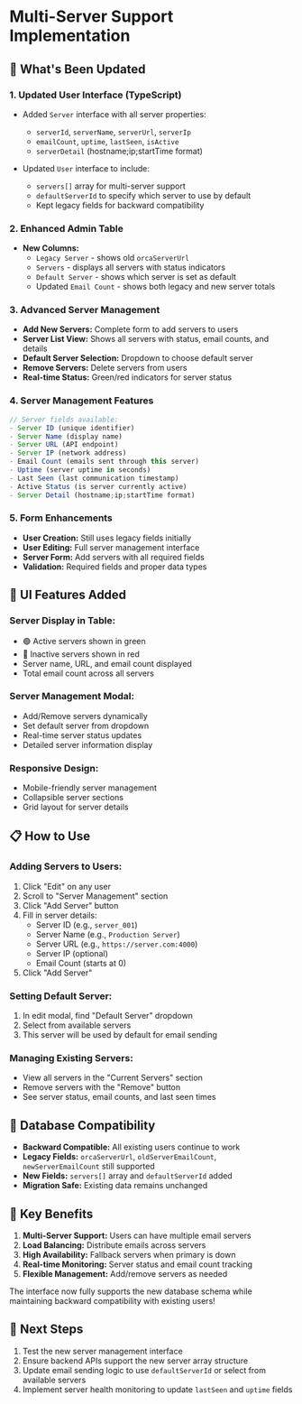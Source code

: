 # Multi-Server Support Implementation

## 🚀 What's Been Updated

### 1. **Updated User Interface (TypeScript)**
- Added `Server` interface with all server properties:
  - `serverId`, `serverName`, `serverUrl`, `serverIp`
  - `emailCount`, `uptime`, `lastSeen`, `isActive`
  - `serverDetail` (hostname;ip;startTime format)

- Updated `User` interface to include:
  - `servers[]` array for multi-server support
  - `defaultServerId` to specify which server to use by default
  - Kept legacy fields for backward compatibility

### 2. **Enhanced Admin Table**
- **New Columns:**
  - `Legacy Server` - shows old `orcaServerUrl`
  - `Servers` - displays all servers with status indicators
  - `Default Server` - shows which server is set as default
  - Updated `Email Count` - shows both legacy and new server totals

### 3. **Advanced Server Management**
- **Add New Servers:** Complete form to add servers to users
- **Server List View:** Shows all servers with status, email counts, and details
- **Default Server Selection:** Dropdown to choose default server
- **Remove Servers:** Delete servers from users
- **Real-time Status:** Green/red indicators for server status

### 4. **Server Management Features**
```typescript
// Server fields available:
- Server ID (unique identifier)
- Server Name (display name)
- Server URL (API endpoint)  
- Server IP (network address)
- Email Count (emails sent through this server)
- Uptime (server uptime in seconds)
- Last Seen (last communication timestamp)
- Active Status (is server currently active)
- Server Detail (hostname;ip;startTime format)
```

### 5. **Form Enhancements**
- **User Creation:** Still uses legacy fields initially
- **User Editing:** Full server management interface
- **Server Form:** Add servers with all required fields
- **Validation:** Required fields and proper data types

## 🎨 **UI Features Added**

### **Server Display in Table:**
- 🟢 Active servers shown in green
- 🔴 Inactive servers shown in red
- Server name, URL, and email count displayed
- Total email count across all servers

### **Server Management Modal:**
- Add/Remove servers dynamically
- Set default server from dropdown
- Real-time server status updates
- Detailed server information display

### **Responsive Design:**
- Mobile-friendly server management
- Collapsible server sections
- Grid layout for server details

## 📋 **How to Use**

### **Adding Servers to Users:**
1. Click "Edit" on any user
2. Scroll to "Server Management" section
3. Click "Add Server" button
4. Fill in server details:
   - Server ID (e.g., `server_001`)
   - Server Name (e.g., `Production Server`)
   - Server URL (e.g., `https://server.com:4000`)
   - Server IP (optional)
   - Email Count (starts at 0)
5. Click "Add Server"

### **Setting Default Server:**
1. In edit modal, find "Default Server" dropdown
2. Select from available servers
3. This server will be used by default for email sending

### **Managing Existing Servers:**
- View all servers in the "Current Servers" section
- Remove servers with the "Remove" button
- See server status, email counts, and last seen times

## 🔄 **Database Compatibility**
- **Backward Compatible:** All existing users continue to work
- **Legacy Fields:** `orcaServerUrl`, `oldServerEmailCount`, `newServerEmailCount` still supported
- **New Fields:** `servers[]` array and `defaultServerId` added
- **Migration Safe:** Existing data remains unchanged

## 🎯 **Key Benefits**
1. **Multi-Server Support:** Users can have multiple email servers
2. **Load Balancing:** Distribute emails across servers
3. **High Availability:** Fallback servers when primary is down
4. **Real-time Monitoring:** Server status and email count tracking
5. **Flexible Management:** Add/remove servers as needed

The interface now fully supports the new database schema while maintaining backward compatibility with existing users!

## 🚀 **Next Steps**
1. Test the new server management interface
2. Ensure backend APIs support the new server array structure
3. Update email sending logic to use `defaultServerId` or select from available servers
4. Implement server health monitoring to update `lastSeen` and `uptime` fields
